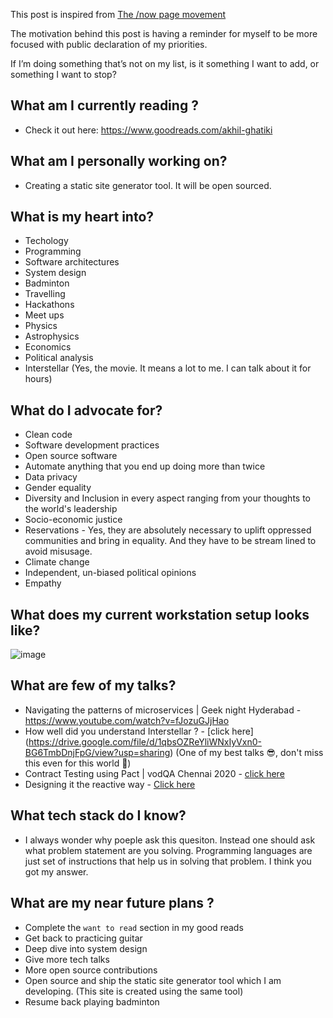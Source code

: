 This post is inspired from [The /now page movement](https://sive.rs/nowff)

The motivation behind this post is having a reminder for myself to be more focused with public declaration of my priorities.

If I’m doing something that’s not on my list, is it something I want to add, or something I want to stop?

## What am I currently reading ?

- Check it out here: https://www.goodreads.com/akhil-ghatiki

## What am I personally working on?

- Creating a static site generator tool. It will be open sourced.

## What is my heart into?

- Techology
- Programming
- Software architectures
- System design
- Badminton
- Travelling
- Hackathons
- Meet ups
- Physics
- Astrophysics
- Economics
- Political analysis
- Interstellar (Yes, the movie. It means a lot to me. I can talk about it for hours)

## What do I advocate for?

- Clean code
- Software development practices
- Open source software
- Automate anything that you end up doing more than twice
- Data privacy
- Gender equality
- Diversity and Inclusion in every aspect ranging from your thoughts to the world's leadership
- Socio-economic justice
- Reservations - Yes, they are absolutely necessary to uplift oppressed communities and bring in equality. And they have to be stream lined to avoid misusage.
- Climate change
- Independent, un-biased political opinions
- Empathy

## What does my current workstation setup looks like?

![image](/images/now/ws_setup.png)

## What are few of my talks?

- Navigating the patterns of microservices | Geek night Hyderabad - https://www.youtube.com/watch?v=fJozuGJjHao
- How well did you understand Interstellar ? - [click here] (https://drive.google.com/file/d/1qbsOZReYliWNxIyVxn0-BG6TmbDnjFpG/view?usp=sharing) (One of my best talks 😎, don't miss this even for this world 🤪)
- Contract Testing using Pact | vodQA Chennai 2020 - [click here](https://www.youtube.com/watch?v=bNfhSLc6jF8&t=301s)
- Designing it the reactive way - [Click here](https://drive.google.com/file/d/1NqjUOA_7l7vUJxJQIxVUELGKOCjUxivd/view?usp=sharing)

## What tech stack do I know?

- I always wonder why poeple ask this quesiton. Instead one should ask what problem statement are you solving. Programming languages are just set of instructions that help us in solving that problem. I think you got my answer.

## What are my near future plans ?

- Complete the `want to read` section in my good reads
- Get back to practicing guitar
- Deep dive into system design
- Give more tech talks
- More open source contributions
- Open source and ship the static site generator tool which I am developing. (This site is created using the same tool)
- Resume back playing badminton
